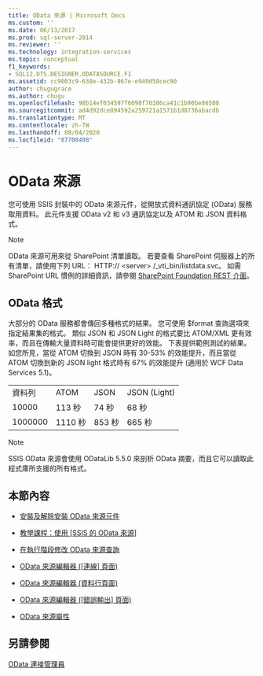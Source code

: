 ```yaml
---
title: OData 來源 | Microsoft Docs
ms.custom: ''
ms.date: 06/13/2017
ms.prod: sql-server-2014
ms.reviewer: ''
ms.technology: integration-services
ms.topic: conceptual
f1_keywords:
- SQL12.DTS.DESIGNER.ODATASOURCE.F1
ms.assetid: cc9003c9-638e-432b-867e-e949d50cec90
author: chugugrace
ms.author: chugu
ms.openlocfilehash: 98b14ef034597f6098f70386ca41c1b90be86500
ms.sourcegitcommit: ad4d92dce894592a259721a1571b1d8736abacdb
ms.translationtype: MT
ms.contentlocale: zh-TW
ms.lasthandoff: 08/04/2020
ms.locfileid: "87708498"
---
```

# <a name="odata-source"></a>OData 來源
  您可使用 SSIS 封裝中的 OData 來源元件，從開放式資料通訊協定 (OData) 服務取用資料。 此元件支援 OData v2 和 v3 通訊協定以及 ATOM 和 JSON 資料格式。  
  
> [!NOTE]  
>  OData 來源可用來從 SharePoint 清單讀取。 若要查看 SharePoint 伺服器上的所有清單，請使用下列 URL： HTTP:// \<server> /_vti_bin/listdata.svc。 如需 SharePoint URL 慣例的詳細資訊，請參閱 [SharePoint Foundation REST 介面](https://msdn.microsoft.com/library/ff521587.aspx)。  
  
## <a name="odata-format"></a>OData 格式  
 大部分的 OData 服務都會傳回多種格式的結果。 您可使用 $format 查詢選項來指定結果集的格式。 類似 JSON 和 JSON Light 的格式要比 ATOM/XML 更有效率，而且在傳輸大量資料時可能會提供更好的效能。 下表提供範例測試的結果。 如您所見，當從 ATOM 切換到 JSON 時有 30-53% 的效能提升，而且當從 ATOM 切換到新的 JSON light 格式時有 67% 的效能提升 (適用於 WCF Data Services 5.1)。  
  
|||||  
|-|-|-|-|  
|資料列|ATOM|JSON|JSON (Light)|  
|10000|113 秒|74 秒|68 秒|  
|1000000|1110 秒|853 秒|665 秒|  
  
> [!NOTE]  
>  SSIS OData 來源會使用 ODataLib 5.5.0 來剖析 OData 摘要，而且它可以讀取此程式庫所支援的所有格式。  
  
## <a name="in-this-section"></a>本節內容  
  
-   [安裝及解除安裝 OData 來源元件](../install-and-uninstall-odata-source-component.md)  
  
-   [教學課程：使用 &#91;SSIS 的 OData 來源&#93;](tutorial-using-the-odata-source.md)  
  
-   [在執行階段修改 OData 來源查詢](modify-odata-source-query-at-runtime.md)  
  
-   [OData 來源編輯器 &#40;[連線] 頁面&#41;](../odata-source-editor-connection-page.md)  
  
-   [OData 來源編輯器 &#40;資料行頁面&#41;](../odata-source-editor-columns-page.md)  
  
-   [OData 來源編輯器 &#40;[錯誤輸出] 頁面&#41;](../odata-source-editor-error-output-page.md)  
  
-   [OData 來源屬性](odata-source-properties.md)  
  
## <a name="see-also"></a>另請參閱  
 [OData 連接管理員](../connection-manager/odata-connection-manager.md)  
  
  
